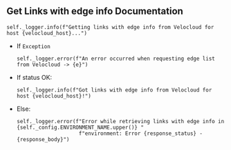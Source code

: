## Get Links with edge info Documentation

```
self._logger.info(f"Getting links with edge info from Velocloud for host {velocloud_host}...")
```

* If `Exception`

  ```
  self._logger.error(f"An error occurred when requesting edge list from Velocloud -> {e}")
  ```
* If status OK:

  ```
  self._logger.info(f"Got links with edge info from Velocloud for host {velocloud_host}!")
  ```
* Else:

  ```
  self._logger.error(f"Error while retrieving links with edge info in {self._config.ENVIRONMENT_NAME.upper()} "
                      f"environment: Error {response_status} - {response_body}")
  ```
